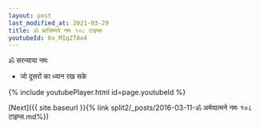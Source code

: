 ```yaml
---
layout: post
last_modified_at: 2021-03-29
title: ॐ भ्राजिष्णवे नमः १०८ टाइम्स
youtubeId: 6v_MIq2TAo4
---
```

 
 
 ॐ सरन्याया नमः  
 
 -  जो दूसरों का ध्यान रख सके 
 
  
 
  
 
 
 
 
 
 


{% include youtubePlayer.html id=page.youtubeId %}
 
[Next]({{ site.baseurl }}{% link  split2/_posts/2016-03-11-ॐ अमेयात्मने नमः १०८ टाइम्स.md%})
 
